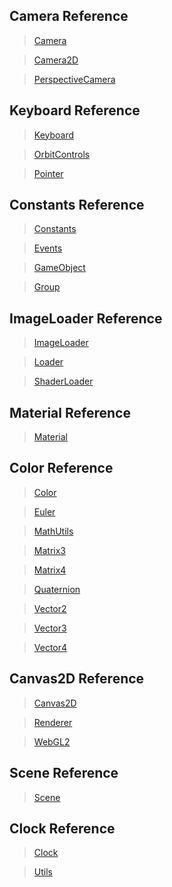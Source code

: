 ## Camera Reference 
> [Camera](Camera.md) 

> [Camera2D](Camera2D.md) 

> [PerspectiveCamera](PerspectiveCamera.md) 

## Keyboard Reference 
> [Keyboard](Keyboard.md) 

> [OrbitControls](OrbitControls.md) 

> [Pointer](Pointer.md) 

## Constants Reference 
> [Constants](Constants.md) 

> [Events](Events.md) 

> [GameObject](GameObject.md) 

> [Group](Group.md) 

## ImageLoader Reference 
> [ImageLoader](ImageLoader.md) 

> [Loader](Loader.md) 

> [ShaderLoader](ShaderLoader.md) 

## Material Reference 
> [Material](Material.md) 

## Color Reference 
> [Color](Color.md) 

> [Euler](Euler.md) 

> [MathUtils](MathUtils.md) 

> [Matrix3](Matrix3.md) 

> [Matrix4](Matrix4.md) 

> [Quaternion](Quaternion.md) 

> [Vector2](Vector2.md) 

> [Vector3](Vector3.md) 

> [Vector4](Vector4.md) 

## Canvas2D Reference 
> [Canvas2D](Canvas2D.md) 

> [Renderer](Renderer.md) 

> [WebGL2](WebGL2.md) 

## Scene Reference 
> [Scene](Scene.md) 

## Clock Reference 
> [Clock](Clock.md) 

> [Utils](Utils.md) 

